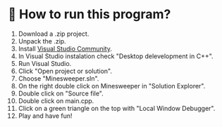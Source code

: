 # 🚀 How to run this program?

1. Download a .zip project.
2. Unpack the .zip.
3. Install [Visual Studio Community](https://visualstudio.microsoft.com/thank-you-downloading-visual-studio/?sku=Community&channel=Release&version=VS2022&source=VSLandingPage&passive=false&cid=2030).
4. In Visual Studio instalation check "Desktop delevelopment in C++".
5. Run Visual Studio.
6. Click "Open project or solution".
7. Choose "Minesweeper.sln".
8. On the right double click on Minesweeper in "Solution Explorer".
9. Double click on "Source file".
10. Double click on main.cpp.
11. Click on a green triangle on the top with "Local Window Debugger".
12. Play and have fun!
